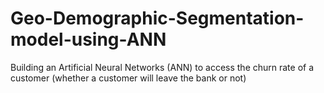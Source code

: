 # Geo-Demographic-Segmentation-model-using-ANN
Building an Artificial Neural Networks (ANN) to access the churn rate of a customer (whether a customer will leave the bank or not)
